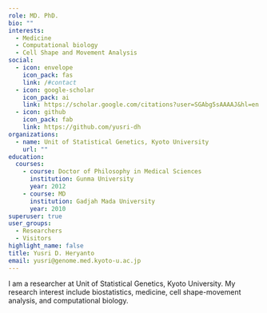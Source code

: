 ```yaml
---
role: MD. PhD.
bio: ""
interests:
  - Medicine
  - Computational biology
  - Cell Shape and Movement Analysis
social:
  - icon: envelope
    icon_pack: fas
    link: /#contact
  - icon: google-scholar
    icon_pack: ai
    link: https://scholar.google.com/citations?user=SGAbg5sAAAAJ&hl=en
  - icon: github
    icon_pack: fab
    link: https://github.com/yusri-dh
organizations:
  - name: Unit of Statistical Genetics, Kyoto University
    url: ""
education:
  courses:
    - course: Doctor of Philosophy in Medical Sciences
      institution: Gunma University
      year: 2012
    - course: MD
      institution: Gadjah Mada University
      year: 2010
superuser: true
user_groups:
  - Researchers
  - Visitors
highlight_name: false
title: Yusri D. Heryanto
email: yusri@genome.med.kyoto-u.ac.jp
---
```

I am a researcher at Unit of Statistical Genetics, Kyoto University. My research interest include biostatistics, medicine, cell shape-movement analysis, and computational biology.